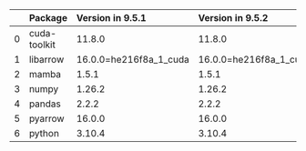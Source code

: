<!-- markdown-link-check-disable -->

|    | Package      | Version in 9.5.1       | Version in 9.5.2       | Status   |
|---:|:-------------|:-----------------------|:-----------------------|:---------|
|  0 | cuda-toolkit | 11.8.0                 | 11.8.0                 |          |
|  1 | libarrow     | 16.0.0=he216f8a_1_cuda | 16.0.0=he216f8a_1_cuda |          |
|  2 | mamba        | 1.5.1                  | 1.5.1                  |          |
|  3 | numpy        | 1.26.2                 | 1.26.2                 |          |
|  4 | pandas       | 2.2.2                  | 2.2.2                  |          |
|  5 | pyarrow      | 16.0.0                 | 16.0.0                 |          |
|  6 | python       | 3.10.4                 | 3.10.4                 |          |